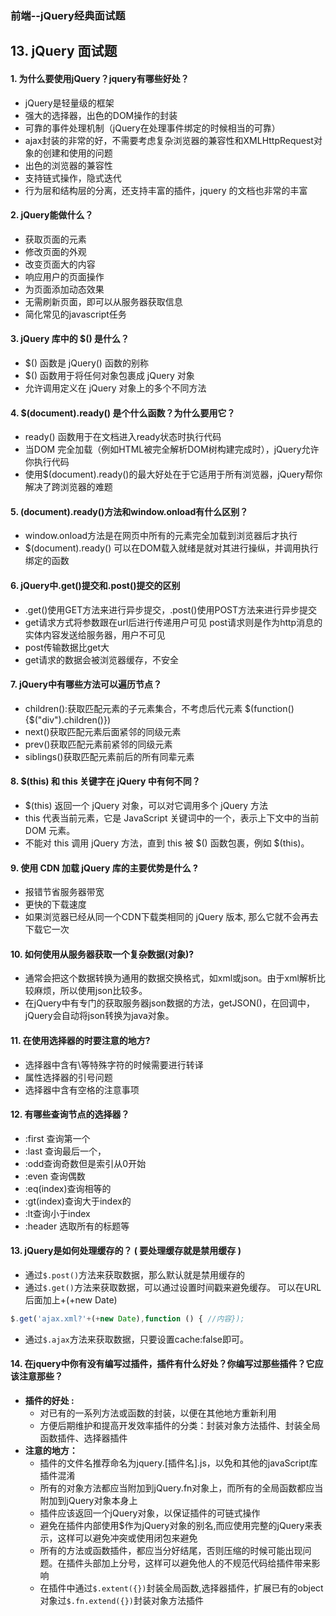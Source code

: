 ### 前端--jQuery经典面试题

## 13. jQuery 面试题
#### 1. 为什么要使用jQuery？jquery有哪些好处？
- jQuery是轻量级的框架
- 强大的选择器，出色的DOM操作的封装
- 可靠的事件处理机制（jQuery在处理事件绑定的时候相当的可靠）
- ajax封装的非常的好，不需要考虑复杂浏览器的兼容性和XMLHttpRequest对象的创建和使用的问题
- 出色的浏览器的兼容性
- 支持链式操作，隐式迭代
- 行为层和结构层的分离，还支持丰富的插件，jquery 的文档也非常的丰富

#### 2. jQuery能做什么？
- 获取页面的元素
- 修改页面的外观 
- 改变页面大的内容
- 响应用户的页面操作
- 为页面添加动态效果
- 无需刷新页面，即可以从服务器获取信息
- 简化常见的javascript任务
#### 3. jQuery 库中的 $() 是什么？
- $() 函数是 jQuery() 函数的别称
- $() 函数用于将任何对象包裹成 jQuery 对象
- 允许调用定义在 jQuery 对象上的多个不同方法

#### 4. $(document).ready() 是个什么函数？为什么要用它？
- ready() 函数用于在文档进入ready状态时执行代码
- 当DOM 完全加载（例如HTML被完全解析DOM树构建完成时），jQuery允许你执行代码
- 使用$(document).ready()的最大好处在于它适用于所有浏览器，jQuery帮你解决了跨浏览器的难题

#### 5. (document).ready()方法和window.onload有什么区别？
- window.onload方法是在网页中所有的元素完全加载到浏览器后才执行
- $(document).ready() 可以在DOM载入就绪是就对其进行操纵，并调用执行绑定的函数

#### 6. jQuery中.get()提交和.post()提交的区别
- .get()使用GET方法来进行异步提交，.post()使用POST方法来进行异步提交 
- get请求方式将参数跟在url后进行传递用户可见 post请求则是作为http消息的实体内容发送给服务器，用户不可见
- post传输数据比get大
- get请求的数据会被浏览器缓存，不安全

#### 7. jQuery中有哪些方法可以遍历节点？
- children():获取匹配元素的子元素集合，不考虑后代元素 $(function(){$("div").children()})
- next()获取匹配元素后面紧邻的同级元素
- prev()获取匹配元素前紧邻的同级元素
- siblings()获取匹配元素前后的所有同辈元素

#### 8. $(this) 和 this 关键字在 jQuery 中有何不同？
- $(this) 返回一个 jQuery 对象，可以对它调用多个 jQuery 方法
- this 代表当前元素，它是 JavaScript 关键词中的一个，表示上下文中的当前 DOM 元素。
- 不能对 this 调用 jQuery 方法，直到 this 被 $() 函数包裹，例如 $(this)。

#### 9. 使用 CDN 加载 jQuery 库的主要优势是什么 ?
- 报错节省服务器带宽
- 更快的下载速度
- 如果浏览器已经从同一个CDN下载类相同的 jQuery 版本, 那么它就不会再去下载它一次

#### 10. 如何使用从服务器获取一个复杂数据(对象)?
- 通常会把这个数据转换为通用的数据交换格式，如xml或json。由于xml解析比较麻烦，所以使用json比较多。
- 在jQuery中有专门的获取服务器json数据的方法，getJSON()，在回调中，jQuery会自动将json转换为java对象。

#### 11. 在使用选择器的时要注意的地方?
- 选择器中含有\等特殊字符的时候需要进行转译 
- 属性选择器的引号问题 
- 选择器中含有空格的注意事项

#### 12. 有哪些查询节点的选择器？
-  :first 查询第一个
- :last 查询最后一个，
- :odd查询奇数但是索引从0开始 
- :even 查询偶数
- :eq(index)查询相等的
- :gt(index)查询大于index的 
- :lt查询小于index 
- :header 选取所有的标题等

#### 13. jQuery是如何处理缓存的？ ( 要处理缓存就是禁用缓存 )
- 通过`$.post()`方法来获取数据，那么默认就是禁用缓存的
- 通过`$.get()`方法来获取数据，可以通过设置时间戳来避免缓存。 可以在URL后面加上+(+new Date) 
```js
$.get('ajax.xml?'+(+new Date),function () { //内容});
```
-  通过`$.ajax`方法来获取数据，只要设置cache:false即可。 

#### 14. 在jquery中你有没有编写过插件，插件有什么好处？你编写过那些插件？它应该注意那些？
- **插件的好处 :**
	- 对已有的一系列方法或函数的封装，以便在其他地方重新利用
	- 方便后期维护和提高开发效率插件的分类：封装对象方法插件、封装全局函数插件、选择器插件
- **注意的地方：**
	- 插件的文件名推荐命名为jquery.[插件名].js，以免和其他的javaScript库插件混淆
	- 所有的对象方法都应当附加到jQuery.fn对象上，而所有的全局函数都应当附加到jQuery对象本身上
	- 插件应该返回一个jQuery对象，以保证插件的可链式操作 
	- 避免在插件内部使用$作为jQuery对象的别名,而应使用完整的jQuery来表示，这样可以避免冲突或使用闭包来避免
	- 所有的方法或函数插件，都应当分好结尾，否则压缩的时候可能出现问题。在插件头部加上分号，这样可以避免他人的不规范代码给插件带来影响 
	- 在插件中通过`$.extent({})`封装全局函数,选择器插件，扩展已有的object对象过`$.fn.extend({})`封装对象方法插件